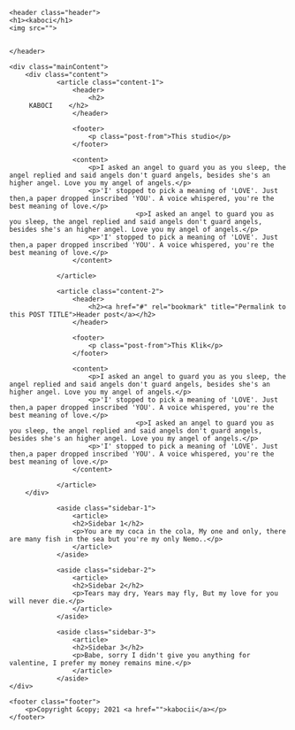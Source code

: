 <html>
<head>
  <link rel="stylesheet" type="text/css" href="style.css">
  <script type="text/javascript" src="nav.js"></script>
</head>

<body>
<div class="body">
<link rel="stylesheet" type="text/css" href="https://fonts.googleapis.com/css?family=Lobster">

	<header class="header">
    <h1><kaboci</h1>
    <img src="">
		
		
	</header>
		
	<div class="mainContent">
		<div class="content">	
				<article class="content-1">	
					<header>
						<h2>
         KABOCI    </h2>
					</header>
					
					<footer>
						<p class="post-from">This studio</p>
					</footer>
					
					<content>
						<p>I asked an angel to guard you as you sleep, the angel replied and said angels don't guard angels, besides she's an higher angel. Love you my angel of angels.</p>
						<p>'I' stopped to pick a meaning of 'LOVE'. Just then,a paper dropped inscribed 'YOU'. A voice whispered, you're the best meaning of love.</p>
            						<p>I asked an angel to guard you as you sleep, the angel replied and said angels don't guard angels, besides she's an higher angel. Love you my angel of angels.</p>
						<p>'I' stopped to pick a meaning of 'LOVE'. Just then,a paper dropped inscribed 'YOU'. A voice whispered, you're the best meaning of love.</p>
					</content>
					
				</article>

				<article class="content-2">	
					<header>
						<h2><a href="#" rel="bookmark" title="Permalink to this POST TITLE">Header post</a></h2>
					</header>

					<footer>
						<p class="post-from">This Klik</p>
					</footer>
					
					<content>
						<p>I asked an angel to guard you as you sleep, the angel replied and said angels don't guard angels, besides she's an higher angel. Love you my angel of angels.</p>
						<p>'I' stopped to pick a meaning of 'LOVE'. Just then,a paper dropped inscribed 'YOU'. A voice whispered, you're the best meaning of love.</p>
            						<p>I asked an angel to guard you as you sleep, the angel replied and said angels don't guard angels, besides she's an higher angel. Love you my angel of angels.</p>
						<p>'I' stopped to pick a meaning of 'LOVE'. Just then,a paper dropped inscribed 'YOU'. A voice whispered, you're the best meaning of love.</p>
					</content>
				
				</article>
		</div>
			
				<aside class="sidebar-1">
					<article>
					<h2>Sidebar 1</h2>
					<p>You are my coca in the cola, My one and only, there are many fish in the sea but you're my only Nemo..</p>
				    </article>
				</aside>
				
				<aside class="sidebar-2">
					<article>
					<h2>Sidebar 2</h2>
					<p>Tears may dry, Years may fly, But my love for you will never die.</p>
				    </article>
				</aside>				

				<aside class="sidebar-3">
					<article>
					<h2>Sidebar 3</h2>
					<p>Babe, sorry I didn't give you anything for valentine, I prefer my money remains mine.</p>
				    </article>
				</aside>	
	</div>
	
	<footer class="footer">
		<p>Copyright &copy; 2021 <a href="">kabocii</a></p>
	</footer>
  
</div>
</body>
</html>
